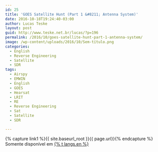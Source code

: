 ```yaml
---
id: 25
title: 'GOES Satellite Hunt (Part 1 &#8211; Antenna System)'
date: 2016-10-18T19:24:40-03:00
author: Lucas Teske
layout: post
guid: http://www.teske.net.br/lucas/?p=196
permalink: /2016/10/goes-satellite-hunt-part-1-antenna-system/
image: /wp-content/uploads/2016/10/Sem-título.png
categories:
  - English
  - Reverse Engineering
  - Satellite
  - SDR
tags:
  - Airspy
  - EMWIN
  - English
  - GOES
  - Hearsat
  - LRIT
  - RE
  - Reverse Engineering
  - Sat
  - Satellite
  - SDR

---
```


{% capture link1 %}{{ site.baseurl_root }}{{ page.url}}{% endcapture %}
Somente disponível em <a href="{{ link1 }}" >{% t langs.en %}</a>
